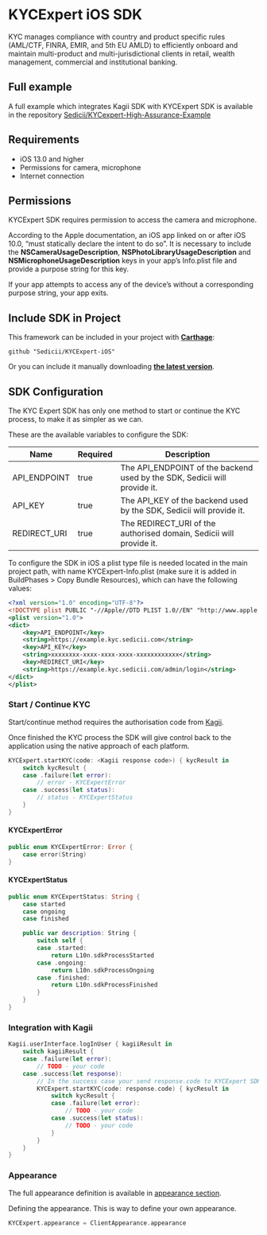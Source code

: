 # KYCExpert iOS SDK

KYC manages compliance with country and product specific rules 
(AML/CTF, FINRA, EMIR, and 5th EU AMLD) to efficiently onboard
and maintain multi-product and multi-jurisdictional clients in retail,
wealth management, commercial and institutional banking.
        
## Full example
A full example which integrates Kagii SDK with KYCExpert SDK is available in the repository
[Sedicii/KYCexpert-High-Assurance-Example](https://github.com/Sedicii/KYCexpert-High-Assurance-Example)

## Requirements

* iOS 13.0 and higher
* Permissions for camera, microphone
* Internet connection

## Permissions

KYCExpert SDK requires permission to access the camera and microphone.

According to the Apple documentation, an iOS app linked on or after iOS 10.0, “must statically
declare the intent to do so”. It is necessary to include the **NSCameraUsageDescription**, **NSPhotoLibraryUsageDescription**
and **NSMicrophoneUsageDescription** keys in your app’s Info.plist file and provide a purpose string for this key.

If your app attempts to access any of the device’s without a corresponding purpose string, your app exits.


## Include SDK in Project
This framework can be included in your project with [__Carthage__](https://github.com/Carthage/Carthage):

```
github "Sedicii/KYCExpert-iOS"
```

Or you can include it manually downloading
[__the latest version__](https://github.com/Sedicii/KYCExpert-iOS/releases/latest).

## SDK Configuration

The KYC Expert SDK has only one method to start or continue the KYC process,
to make it as simpler as we can.

These are the available variables to configure the SDK:

| Name                    | Required  | Description                                                                   |
|-------------------------|-----------|-------------------------------------------------------------------------------|
| API_ENDPOINT            |   true    | The API_ENDPOINT of the backend used by the SDK, Sedicii will provide it.     |
| API_KEY                 |   true    | The API_KEY of the backend used by the SDK, Sedicii will provide it.          |
| REDIRECT_URI            |   true    | The REDIRECT_URI of the authorised domain, Sedicii will provide it.           |

To configure the SDK in iOS a plist type file is needed located in the main project path, with name KYCExpert-Info.plist 
(make sure it is added in BuildPhases > Copy Bundle Resources), which can have the following values:

```xml
<?xml version="1.0" encoding="UTF-8"?>
<!DOCTYPE plist PUBLIC "-//Apple//DTD PLIST 1.0//EN" "http://www.apple.com/DTDs/PropertyList-1.0.dtd">
<plist version="1.0">
<dict>
	<key>API_ENDPOINT</key>
	<string>https://example.kyc.sedicii.com</string>
	<key>API_KEY</key>
	<string>xxxxxxxx-xxxx-xxxx-xxxx-xxxxxxxxxxxx</string>
	<key>REDIRECT_URI</key>
	<string>https://example.kyc.sedicii.com/admin/login</string>
</dict>
</plist>
```

### Start / Continue KYC

Start/continue method requires the authorisation code from [Kagii](https://github.com/Sedicii/Kagii-iOS).

Once finished the KYC process the SDK will give control back to the application using the native approach of each platform.

```swift
KYCExpert.startKYC(code: <Kagii response code>) { kycResult in
    switch kycResult {
    case .failure(let error):
        // error - KYCExpertError
    case .success(let status):
        // status - KYCExpertStatus
    }
}
```

#### KYCExpertError
```swift
public enum KYCExpertError: Error {
    case error(String)
}
```

#### KYCExpertStatus
```swift
public enum KYCExpertStatus: String {
    case started
    case ongoing
    case finished

    public var description: String {
        switch self {
        case .started:
            return L10n.sdkProcessStarted
        case .ongoing:
            return L10n.sdkProcessOngoing
        case .finished:
            return L10n.sdkProcessFinished
        }
    }
}
```

### Integration with Kagii

```swift
Kagii.userInterface.logInUser { kagiiResult in
    switch kagiiResult {
    case .failure(let error):
        // TODO - your code
    case .success(let response):
        // In the success case your send response.code to KYCExpert SDK
        KYCExpert.startKYC(code: response.code) { kycResult in
            switch kycResult {
            case .failure(let error):
                // TODO - your code
            case .success(let status):
                // TODO - your code
            }
        }
    }
}
```


### Appearance

The full appearance definition is available in [appearance section](/docs/appearance.md).

Defining the appearance. This is way to define your own appearance.

```swift
KYCExpert.appearance = ClientAppearance.appearance
```
